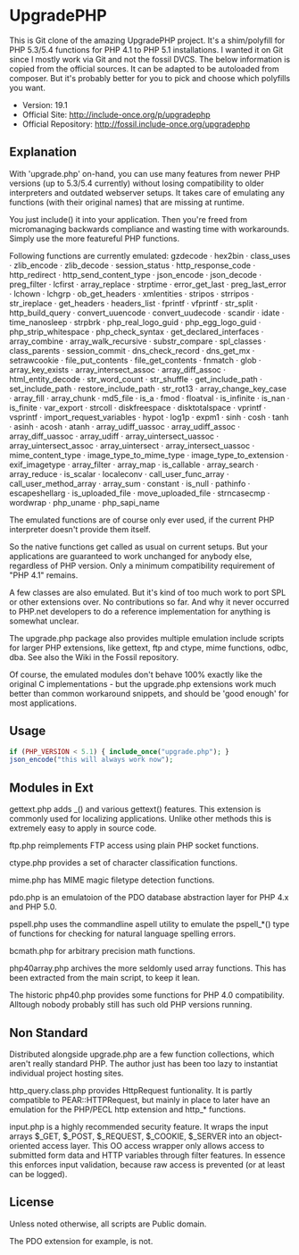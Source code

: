 UpgradePHP
==========

This is Git clone of the amazing UpgradePHP project. It's a shim/polyfill for PHP 5.3/5.4 functions for PHP 4.1 to PHP 5.1 installations. I wanted it on Git since I mostly work via Git and not the fossil DVCS. The below information is copied from the official sources. It can be adapted to be autoloaded from composer. But it's probably better for you to pick and choose which polyfills you want.

- Version: 19.1
- Official Site: http://include-once.org/p/upgradephp
- Official Repository: http://fossil.include-once.org/upgradephp

Explanation
-----------

With 'upgrade.php' on-hand, you can use many features from newer PHP versions (up to 5.3/5.4 currently) without losing compatibility to older interpreters and outdated webserver setups. It takes care of emulating any functions (with their original names) that are missing at runtime.

You just include() it into your application. Then you're freed from micromanaging backwards compliance and wasting time with workarounds. Simply use the more featureful PHP functions.

Following functions are currently emulated: gzdecode · hex2bin · class_uses · zlib_encode · zlib_decode · session_status · http_response_code · http_redirect · http_send_content_type · json_encode · json_decode · preg_filter · lcfirst · array_replace · strptime · error_get_last · preg_last_error · lchown · lchgrp · ob_get_headers · xmlentities · stripos · strripos · str_ireplace · get_headers · headers_list · fprintf · vfprintf · str_split · http_build_query · convert_uuencode · convert_uudecode · scandir · idate · time_nanosleep · strpbrk · php_real_logo_guid · php_egg_logo_guid · php_strip_whitespace · php_check_syntax · get_declared_interfaces · array_combine · array_walk_recursive · substr_compare · spl_classes · class_parents · session_commit · dns_check_record · dns_get_mx · setrawcookie · file_put_contents · file_get_contents · fnmatch · glob · array_key_exists · array_intersect_assoc · array_diff_assoc · html_entity_decode · str_word_count · str_shuffle · get_include_path · set_include_path · restore_include_path · str_rot13 · array_change_key_case · array_fill · array_chunk · md5_file · is_a · fmod · floatval · is_infinite · is_nan · is_finite · var_export · strcoll · diskfreespace · disktotalspace · vprintf · vsprintf · import_request_variables · hypot · log1p · expm1 · sinh · cosh · tanh · asinh · acosh · atanh · array_udiff_uassoc · array_udiff_assoc · array_diff_uassoc · array_udiff · array_uintersect_uassoc · array_uintersect_assoc · array_uintersect · array_intersect_uassoc · mime_content_type · image_type_to_mime_type · image_type_to_extension · exif_imagetype · array_filter · array_map · is_callable · array_search · array_reduce · is_scalar · localeconv · call_user_func_array · call_user_method_array · array_sum · constant · is_null · pathinfo · escapeshellarg · is_uploaded_file · move_uploaded_file · strncasecmp · wordwrap · php_uname · php_sapi_name

The emulated functions are of course only ever used, if the current PHP interpreter doesn't provide them itself.

So the native functions get called as usual on current setups. But your applications are guaranteed to work unchanged for anybody else, regardless of PHP version. Only a minimum compatibility requirement of "PHP 4.1" remains.

A few classes are also emulated. But it's kind of too much work to port SPL or other extensions over. No contributions so far. And why it never occurred to PHP.net developers to do a reference implementation for anything is somewhat unclear.

The upgrade.php package also provides multiple emulation include scripts for larger PHP extensions, like gettext, ftp and ctype, mime functions, odbc, dba. See also the Wiki in the Fossil repository.

Of course, the emulated modules don't behave 100% exactly like the original C implementations - but the upgrade.php extensions work much better than common workaround snippets, and should be 'good enough' for most applications.

Usage
-----

```php
if (PHP_VERSION < 5.1) { include_once("upgrade.php"); }
json_encode("this will always work now");
```
Modules in Ext
--------------

gettext.php adds _() and various gettext() features. This extension is commonly used for localizing applications. Unlike other methods this is extremely easy to apply in source code.

ftp.php reimplements FTP access using plain PHP socket functions.

ctype.php provides a set of character classification functions.

mime.php has MIME magic filetype detection functions.

pdo.php is an emulatoion of the PDO database abstraction layer for PHP 4.x and PHP 5.0.

pspell.php uses the commandline aspell utility to emulate the pspell_*() type of functions for checking for natural language spelling errors.

bcmath.php for arbitrary precision math functions.

php40array.php archives the more seldomly used array functions. This has been extracted from the main script, to keep it lean.

The historic php40.php provides some functions for PHP 4.0 compatibility. Alltough nobody probably still has such old PHP versions running.

Non Standard
------------

Distributed alongside upgrade.php are a few function collections, which aren't really standard PHP. The author just has been too lazy to instantiat individual project hosting sites.

http_query.class.php provides HttpRequest funtionality. It is partly compatible to PEAR::HTTPRequest, but mainly in place to later have an emulation for the PHP/PECL http extension and http_* functions.

input.php is a highly recommended security feature. It wraps the input arrays $_GET, $_POST, $_REQUEST, $_COOKIE, $_SERVER into an object-oriented access layer. This OO access wrapper only allows access to submitted form data and HTTP variables through filter features. In essence this enforces input validation, because raw access is prevented (or at least can be logged).

License
-------

Unless noted otherwise, all scripts are Public domain.

The PDO extension for example, is not.
